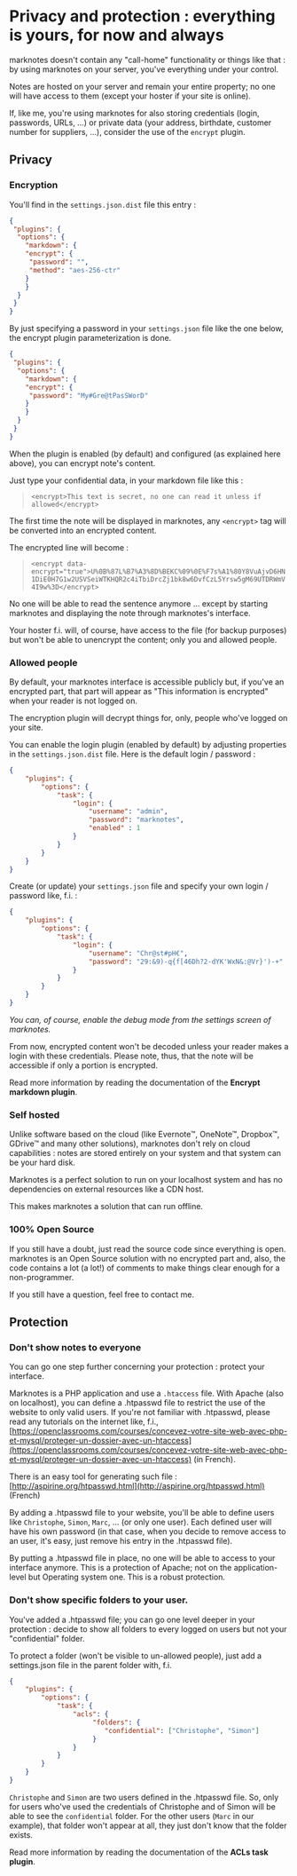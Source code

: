 # Privacy and protection : everything is yours, for now and always

marknotes doesn't contain any "call-home" functionality or things like that : by using marknotes on your server, you've everything under your control.

Notes are hosted on your server and remain your entire property; no one will have access to them (except your hoster if your site is online).

If, like me, you're using marknotes for also storing credentials (login, passwords, URLs, ...) or private data (your address, birthdate, customer number for suppliers, ...), consider the use of the `encrypt` plugin.

## Privacy

### Encryption

You'll find in the `settings.json.dist` file this entry :

```json
{
 "plugins": {
  "options": {
	"markdown": {
	"encrypt": {
	 "password": "",
	 "method": "aes-256-ctr"
	}
	}
  }
 }
}
```

By just specifying a password in your `settings.json` file like the one below, the encrypt plugin parameterization is done.

```json
{
 "plugins": {
  "options": {
	"markdown": {
	"encrypt": {
	 "password": "My#Gre@tPasSWorD"
	}
	}
  }
 }
}
```

When the plugin is enabled (by default) and configured (as explained here above), you can encrypt note's content.

Just type your confidential data, in your markdown file like this :

> `<encrypt>This text is secret, no one can read it unless if allowed</encrypt>`

The first time the note will be displayed in marknotes, any `<encrypt>` tag will be converted into an encrypted content.

The encrypted line will become :

> `<encrypt data-encrypt="true">U%0B%87L%B7%A3%8D%BEKC%09%0E%F7s%A1%80Y8VuAjvD6HN1DiE0H7G1w2USVSeiWTKHQR2c4iTbiDrcZj1bk8w6DvfCzL5Yrsw5gM69UTDRWmV4I9w%3D</encrypt>`

No one will be able to read the sentence anymore ... except by starting marknotes and displaying the note through marknotes's interface.

Your hoster f.i. will, of course, have access to the file (for backup purposes) but won't be able to unencrypt the content; only you and allowed people.

### Allowed people

By default, your marknotes interface is accessible publicly but, if you've an encrypted part, that part will appear as "This information is encrypted" when your reader is not logged on.

The encryption plugin will decrypt things for, only, people who've logged on your site.

You can enable the login plugin (enabled by default) by adjusting properties in the `settings.json.dist` file. Here is the default login / password :

```json
{
	"plugins": {
		"options": {
			"task": {
				"login": {
					"username": "admin",
					"password": "marknotes",
					"enabled" : 1
				}
			}
		}
	}
}
```

Create (or update) your `settings.json` file and specify your own login / password like, f.i. :

```json
{
	"plugins": {
		"options": {
			"task": {
				"login": {
					"username": "Chr@st#pH€",
					"password": "29:&9)-q{f[46Dh?2-dYK'WxN&:@Vr}')-+"
				}
			}
		}
	}
}
```

*You can, of course, enable the debug mode from the settings screen of marknotes.*

From now, encrypted content won't be decoded unless your reader makes a login with these credentials. Please note, thus, that the note will be accessible if only a portion is encrypted.

Read more information by reading the documentation of the **Encrypt markdown plugin**.

### Self hosted

Unlike software based on the cloud (like Evernote™, OneNote™, Dropbox™, GDrive™ and many other solutions), marknotes don't rely on cloud capabilities : notes are stored entirely on your system and that system can be your hard disk.

Marknotes is a perfect solution to run on your localhost system and has no dependencies on external resources like a CDN host.

This makes marknotes a solution that can run offline.

### 100% Open Source

If you still have a doubt, just read the source code since everything is open. marknotes is an Open Source solution with no encrypted part and, also, the code contains a lot (a lot!) of comments to make things clear enough for a non-programmer.

If you still have a question, feel free to contact me.

## Protection

### Don't show notes to everyone

You can go one step further concerning your protection : protect your interface.

Marknotes is a PHP application and use a `.htaccess` file. With Apache (also on localhost), you can define a .htpasswd file to restrict the use of the website to only valid users. If you're not familiar with .htpasswd, please read any tutorials on the internet like, f.i., [https://openclassrooms.com/courses/concevez-votre-site-web-avec-php-et-mysql/proteger-un-dossier-avec-un-htaccess](https://openclassrooms.com/courses/concevez-votre-site-web-avec-php-et-mysql/proteger-un-dossier-avec-un-htaccess) (in French).

There is an easy tool for generating such file : [http://aspirine.org/htpasswd.html](http://aspirine.org/htpasswd.html) (French)

By adding a .htpasswd file to your website, you'll be able to define users like `Christophe`, `Simon`, `Marc`, ... (or only one user). Each defined user will have his own password (in that case, when you decide to remove access to an user, it's easy, just remove his entry in the .htpasswd file).

By putting a .htpasswd file in place, no one will be able to access to your interface anymore. This is a protection of Apache; not on the application-level but Operating system one. This is a robust protection.

### Don't show specific folders to your user.

You've added a .htpasswd file; you can go one level deeper in your protection : decide to show all folders to every logged on users but not your "confidential" folder.

To protect a folder (won't be visible to un-allowed people), just add a settings.json file in the parent folder with, f.i.

```json
{
	"plugins": {
		"options": {
			"task": {
				"acls": {
					 "folders": {
					  	"confidential": ["Christophe", "Simon"]
					 }
				}
			}
		}
	}
}
```

`Christophe` and `Simon` are two users defined in the .htpasswd file. So, only for users who've used the credentials of Christophe and of Simon will be able to see the `confidential` folder. For the other users (`Marc` in our example), that folder won't appear at all, they just don't know that the folder exists.

Read more information by reading the documentation of the **ACLs task plugin**.
